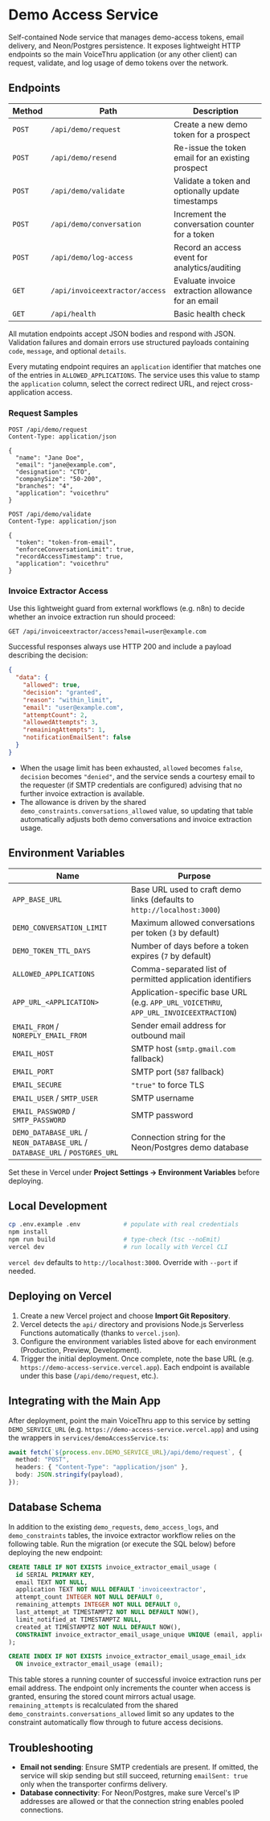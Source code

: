 # Demo Access Service

Self-contained Node service that manages demo-access tokens, email delivery, and Neon/Postgres persistence. It exposes lightweight HTTP endpoints so the main VoiceThru application (or any other client) can request, validate, and log usage of demo tokens over the network.

## Endpoints

| Method | Path | Description |
| --- | --- | --- |
| `POST` | `/api/demo/request` | Create a new demo token for a prospect |
| `POST` | `/api/demo/resend` | Re-issue the token email for an existing prospect |
| `POST` | `/api/demo/validate` | Validate a token and optionally update timestamps |
| `POST` | `/api/demo/conversation` | Increment the conversation counter for a token |
| `POST` | `/api/demo/log-access` | Record an access event for analytics/auditing |
| `GET` | `/api/invoiceextractor/access` | Evaluate invoice extraction allowance for an email |
| `GET` | `/api/health` | Basic health check |

All mutation endpoints accept JSON bodies and respond with JSON. Validation failures and domain errors use structured payloads containing `code`, `message`, and optional `details`.

Every mutating endpoint requires an `application` identifier that matches one of the entries in `ALLOWED_APPLICATIONS`. The service uses this value to stamp the `application` column, select the correct redirect URL, and reject cross-application access.

### Request Samples

```http
POST /api/demo/request
Content-Type: application/json

{
  "name": "Jane Doe",
  "email": "jane@example.com",
  "designation": "CTO",
  "companySize": "50-200",
  "branches": "4",
  "application": "voicethru"
}
```

```http
POST /api/demo/validate
Content-Type: application/json

{
  "token": "token-from-email",
  "enforceConversationLimit": true,
  "recordAccessTimestamp": true,
  "application": "voicethru"
}
```

### Invoice Extractor Access

Use this lightweight guard from external workflows (e.g. n8n) to decide whether an invoice extraction run should proceed:

```http
GET /api/invoiceextractor/access?email=user@example.com
```

Successful responses always use HTTP 200 and include a payload describing the decision:

```json
{
  "data": {
    "allowed": true,
    "decision": "granted",
    "reason": "within_limit",
    "email": "user@example.com",
    "attemptCount": 2,
    "allowedAttempts": 3,
    "remainingAttempts": 1,
    "notificationEmailSent": false
  }
}
```

- When the usage limit has been exhausted, `allowed` becomes `false`, `decision` becomes `"denied"`, and the service sends a courtesy email to the requester (if SMTP credentials are configured) advising that no further invoice extraction is available.
- The allowance is driven by the shared `demo_constraints.conversations_allowed` value, so updating that table automatically adjusts both demo conversations and invoice extraction usage.

## Environment Variables

| Name | Purpose |
| --- | --- |
| `APP_BASE_URL` | Base URL used to craft demo links (defaults to `http://localhost:3000`) |
| `DEMO_CONVERSATION_LIMIT` | Maximum allowed conversations per token (`3` by default) |
| `DEMO_TOKEN_TTL_DAYS` | Number of days before a token expires (`7` by default) |
| `ALLOWED_APPLICATIONS` | Comma-separated list of permitted application identifiers |
| `APP_URL_<APPLICATION>` | Application-specific base URL (e.g. `APP_URL_VOICETHRU`, `APP_URL_INVOICEEXTRACTION`) |
| `EMAIL_FROM` / `NOREPLY_EMAIL_FROM` | Sender email address for outbound mail |
| `EMAIL_HOST` | SMTP host (`smtp.gmail.com` fallback) |
| `EMAIL_PORT` | SMTP port (`587` fallback) |
| `EMAIL_SECURE` | `"true"` to force TLS |
| `EMAIL_USER` / `SMTP_USER` | SMTP username |
| `EMAIL_PASSWORD` / `SMTP_PASSWORD` | SMTP password |
| `DEMO_DATABASE_URL` / `NEON_DATABASE_URL` / `DATABASE_URL` / `POSTGRES_URL` | Connection string for the Neon/Postgres demo database |

Set these in Vercel under **Project Settings -> Environment Variables** before deploying.

## Local Development

```bash
cp .env.example .env            # populate with real credentials
npm install
npm run build                   # type-check (tsc --noEmit)
vercel dev                      # run locally with Vercel CLI
```

`vercel dev` defaults to `http://localhost:3000`. Override with `--port` if needed.

## Deploying on Vercel

1. Create a new Vercel project and choose **Import Git Repository**.
2. Vercel detects the `api/` directory and provisions Node.js Serverless Functions automatically (thanks to `vercel.json`).
3. Configure the environment variables listed above for each environment (Production, Preview, Development).
4. Trigger the initial deployment. Once complete, note the base URL (e.g. `https://demo-access-service.vercel.app`). Each endpoint is available under this base (`/api/demo/request`, etc.).

## Integrating with the Main App

After deployment, point the main VoiceThru app to this service by setting `DEMO_SERVICE_URL` (e.g. `https://demo-access-service.vercel.app`) and using the wrappers in `services/demoAccessService.ts`:

```ts
await fetch(`${process.env.DEMO_SERVICE_URL}/api/demo/request`, {
  method: "POST",
  headers: { "Content-Type": "application/json" },
  body: JSON.stringify(payload),
});
```

## Database Schema

In addition to the existing `demo_requests`, `demo_access_logs`, and `demo_constraints` tables, the invoice extractor workflow relies on the following table. Run the migration (or execute the SQL below) before deploying the new endpoint:

```sql
CREATE TABLE IF NOT EXISTS invoice_extractor_email_usage (
  id SERIAL PRIMARY KEY,
  email TEXT NOT NULL,
  application TEXT NOT NULL DEFAULT 'invoiceextractor',
  attempt_count INTEGER NOT NULL DEFAULT 0,
  remaining_attempts INTEGER NOT NULL DEFAULT 0,
  last_attempt_at TIMESTAMPTZ NOT NULL DEFAULT NOW(),
  limit_notified_at TIMESTAMPTZ NULL,
  created_at TIMESTAMPTZ NOT NULL DEFAULT NOW(),
  CONSTRAINT invoice_extractor_email_usage_unique UNIQUE (email, application)
);

CREATE INDEX IF NOT EXISTS invoice_extractor_email_usage_email_idx
  ON invoice_extractor_email_usage (email);
```

This table stores a running counter of successful invoice extraction runs per email address. The endpoint only increments the counter when access is granted, ensuring the stored count mirrors actual usage.
`remaining_attempts` is recalculated from the shared `demo_constraints.conversations_allowed` limit so any updates to the constraint automatically flow through to future access decisions.

## Troubleshooting

- **Email not sending**: Ensure SMTP credentials are present. If omitted, the service will skip sending but still succeed, returning `emailSent: true` only when the transporter confirms delivery.
- **Database connectivity**: For Neon/Postgres, make sure Vercel's IP addresses are allowed or that the connection string enables pooled connections.
